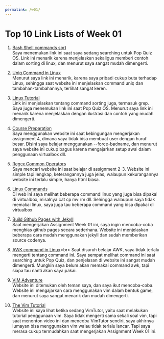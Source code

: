 ```yaml
---
permalink: /w01/
---
```


# Top 10 Link Lists of Week 01

1. [Bash Shell commands sort](https://youtu.be/zxa94LLhLJI)<br>
Saya menemukan link ini saat saya sedang searching untuk Pop Quiz OS. Link ini menarik karena menjelaskan sekaligus memberi contoh dalam sorting di linux, dan menurut saya sangat mudah dimengerti.

2. [Uniq Command in Linux](https://www.geeksforgeeks.org/uniq-command-in-linux-with-examples)<br>
Menurut saya link ini menarik, karena saya pribadi cukup buta terhadap Linux, sehingga saat website ini menjelaskan command uniq dan tambahan-tambahannya, terlihat sangat keren.

3. [Linux Tutorial](https://youtu.be/VgbnndezHbw)<br>
Link ini menjelaskan tentang command sorting juga, termasuk grep. Saya juga menemukan link ini saat Pop Quiz OS. Menurut saya link ini menarik karena menjelaskan dengan ilustrasi dan contoh yang mudah dimengerti.

4. [Course Preparation](https://teaching.healthtech.dtu.dk/unix/index.php/Course_Preparation)<br>
Saya menggunakan website ini saat kebingungan mengerjakan assignment 4, dimana saya tidak bisa membuat user dengan huruf besar. Disini saya belajar menggunakan --force-badname, dan menurut saya website ini cukup bagus karena mengajarkan setup awal dalam penggunaan virtualbox dll.

5. [Regex Common Operators](http://web.mit.edu/gnu/doc/html/regex_3.html)<br>
Saya mencari website ini saat belajar di assignment 2-3. Website ini simple tapi lengkap, keterangannya juga jelas, walaupun kekurangannya website ini terlalu simple, hanya html biasa.

6. [Linux Commands](https://linoxide.com/linux-how-to/linux-commands-brief-outline-examples/)<br>
Di web ini saya melihat beberapa command linux yang juga bisa dipakai di virtualbox, misalnya cat cp mv rm dll. Sehingga walaupun saya tidak memakai linux, saya juga tau beberapa command yang bisa dipakai di virtualbox

7. [Build Github Pages with Jekyll](https://www.smashingmagazine.com/2014/08/build-blog-jekyll-github-pages/)<br>
Saat mengerjakan Assignment Week 01 ini, saya ingin mencoba-coba menghias github pages secara sederhana. Website ini menjelaskan beberapa cara mudah menggunakan jekyll dan sudah memberikan source codenya.

8. [AWK command in Linux](https://www.geeksforgeeks.org/awk-command-unixlinux-examples/#:~:text=Awk%20is%20a%20utility%20that,for%20pattern%20scanning%20and%20processing.)<br>
Saat disuruh belajar AWK, saya tidak terlalu mengerti tentang command ini. Saya sempat melihat command ini saat searching untuk Pop Quiz, dan penjelasan di website ini sangat mudah dimengerti. Mungkin saya belum akan memakai command awk, tapi siapa tau nanti akan saya pakai.

9. [VIM Adventure](https://vim-adventures.com/)<br>
Website ini ditemukan oleh teman saya, dan saya ikut mencoba-coba. Website ini mengajarkan cara menggunakan vim dalam bentuk game, dan menurut saya sangat menarik dan mudah dimengerti.

10. [The Vim Tutorial](https://www.youtube.com/watch?v=ER5JYFKkYDg)<br>
Website ini saya lihat ketika sedang VimTutor, yaitu saat melakukan tutorial penggunaan vim. Saya tidak mengerti sama sekali soal vim, tapi saat menonton video ini dan mencoba VimTutor sendiri, saya akhirnya lumayan bisa menggunakan vim walau tidak terlalu lancar. Tapi saya merasa cukup termudahkan saat mengerjakan Assignment Week 01 ini.
